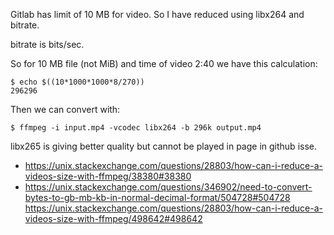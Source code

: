 Gitlab has limit of 10 MB for video. So I have reduced using libx264 and bitrate.

bitrate is bits/sec.

So for 10 MB file (not MiB) and time of video 2:40 we have this calculation:

```
$ echo $((10*1000*1000*8/270))
296296
```

Then we can convert with:

```
$ ffmpeg -i input.mp4 -vcodec libx264 -b 296k output.mp4
```

libx265 is giving better quality but cannot be played in page in github isse.

- https://unix.stackexchange.com/questions/28803/how-can-i-reduce-a-videos-size-with-ffmpeg/38380#38380
- https://unix.stackexchange.com/questions/346902/need-to-convert-bytes-to-gb-mb-kb-in-normal-decimal-format/504728#504728
  https://unix.stackexchange.com/questions/28803/how-can-i-reduce-a-videos-size-with-ffmpeg/498642#498642
